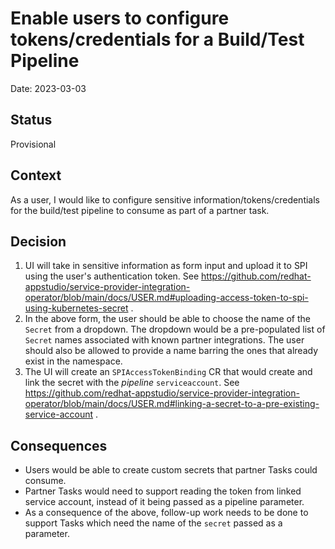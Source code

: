 # Enable users to configure tokens/credentials for a Build/Test Pipeline

Date: 2023-03-03

## Status

Provisional


## Context

As a user, I would like to configure sensitive information/tokens/credentials for the build/test pipeline to consume as part of a partner task.


## Decision

1. UI will take in sensitive information as form input and upload it to SPI using the user's authentication token. See https://github.com/redhat-appstudio/service-provider-integration-operator/blob/main/docs/USER.md#uploading-access-token-to-spi-using-kubernetes-secret .
2. In the above form, the user should be able to choose the name of the `Secret` from a dropdown. 
The dropdown would be a pre-populated list of `Secret` names associated with known partner integrations. The user should also be allowed to provide a name barring the ones that already exist in the namespace.
3. The UI will create an `SPIAccessTokenBinding` CR that would create and link the secret with the _pipeline_ `serviceaccount`. See https://github.com/redhat-appstudio/service-provider-integration-operator/blob/main/docs/USER.md#linking-a-secret-to-a-pre-existing-service-account .
 


## Consequences

* Users would be able to create custom secrets that partner Tasks could consume.
* Partner Tasks would need to support reading the token from linked service account, instead of it being passed as a pipeline parameter.
* As a consequence of the above, follow-up work needs to be done to support Tasks which need the name of the `secret` passed as a parameter.
